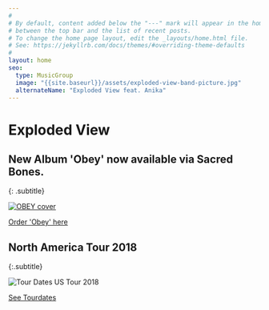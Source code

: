 ```yaml
---
#
# By default, content added below the "---" mark will appear in the home page
# between the top bar and the list of recent posts.
# To change the home page layout, edit the _layouts/home.html file.
# See: https://jekyllrb.com/docs/themes/#overriding-theme-defaults
#
layout: home
seo:
  type: MusicGroup
  image: "{{site.baseurl}}/assets/exploded-view-band-picture.jpg"
  alternateName: "Exploded View feat. Anika"
---
```



# Exploded View

<div class="col-6" markdown="1">


## New Album 'Obey' now available via Sacred Bones.
{: .subtitle}

[![OBEY cover]({{site.baseurl}}/assets/obey_cover.jpg)](https://www.sacredbonesrecords.com/products/sbr209-exploded-view-obey)

<a class="btn btn-primary btn-lg buy" href="https://www.sacredbonesrecords.com/products/sbr209-exploded-view-obey">Order 'Obey' here</a>

</div>

<div class="col-6" markdown="1">

## North America Tour 2018
{:.subtitle} 

![Tour Dates US Tour 2018]({{site.baseurl}}/assets/sbr209-explodedview-northamerica2018-r3.jpg)

<a class="btn btn-primary btn-lg" href="{{site.basurl}}/tour-dates">See Tourdates</a>


</div>
<!-- [![Exploded view_NA_TOUR]({{site.baseurl}}/assets/sbr209-explodedview-northamerica2018-r3.jpg)](https://explodedview.info/tour-dates/) -->

<!-- ## Listen to New Single 'Raven Raven'
<iframe width="560" height="315" src="https://www.youtube.com/embed/Zl-1qPg8iuE" frameborder="0" allow="autoplay; encrypted-media" allowfullscreen></iframe> -->

<!-- ## US Tour This Fall 2018!

More details here:

<a href="https://www.facebook.com/explodedviewband/">facebook.com/explodedviewband</a>
 -->

